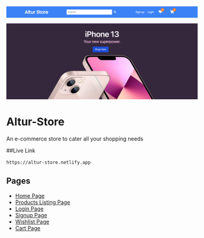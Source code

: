 ![Home Page](https://github.com/nakulsharma15/Altur-Store/blob/dev/assets/homepage%20(2).PNG)


# Altur-Store
 An e-commerce store to cater all your shopping needs

##Live Link

    https://altur-store.netlify.app


## Pages
- [Home Page](https://altur-store.netlify.app/)
- [Products Listing Page](https://altur-store.netlify.app/pages/products.html)
- [Login Page](https://altur-store.netlify.app/pages/login.html)
- [Signup Page](https://altur-store.netlify.app/pages/signup.html)
- [Wishlist Page](https://altur-store.netlify.app/pages/wishlist.html)
- [Cart Page](https://altur-store.netlify.app/pages/cart.html)


